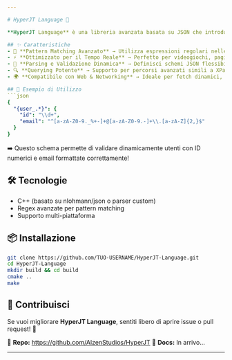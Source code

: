 ```yaml
---

# HyperJT Language 🚀  

**HyperJT Language** è una libreria avanzata basata su JSON che introduce un potente sistema di **pattern matching con espressioni regolari**, progettata per applicazioni **real-time** come videogiochi, sistemi di autenticazione, fetch dinamico e molto altro.  

## ✨ Caratteristiche  
- 📌 **Pattern Matching Avanzato** → Utilizza espressioni regolari nelle chiavi e nei valori JSON per ricerche dinamiche e trasformazioni.  
- ⚡ **Ottimizzato per il Tempo Reale** → Perfetto per videogiochi, pagine di login, registrazione e altre funzionalità live.  
- 🔄 **Parsing e Validazione Dinamica** → Definisci schemi JSON flessibili e convalidali al volo.  
- 🔍 **Querying Potente** → Supporto per percorsi avanzati simili a XPath per JSON.  
- 🌍 **Compatibile con Web & Networking** → Ideale per fetch dinamici, WebSockets e REST API.  

## 📜 Esempio di Utilizzo  
```json
{
  "{user_.*}": {
    "id": "\\d+",
    "email": "^[a-zA-Z0-9._%+-]+@[a-zA-Z0-9.-]+\\.[a-zA-Z]{2,}$"
  }
}
```
➡️ Questo schema permette di validare dinamicamente utenti con ID numerici e email formattate correttamente!  

## 🛠️ Tecnologie  
- C++ (basato su nlohmann/json o parser custom)  
- Regex avanzate per pattern matching  
- Supporto multi-piattaforma  

## 📦 Installazione  
```sh
git clone https://github.com/TUO-USERNAME/HyperJT-Language.git
cd HyperJT-Language
mkdir build && cd build
cmake ..
make
```

## 📢 Contribuisci  
Se vuoi migliorare **HyperJT Language**, sentiti libero di aprire issue o pull request! 🚀  

🔗 **Repo:** https://github.com/AlzenStudios/HyperJT
📖 **Docs:** In arrivo...  

---
```

